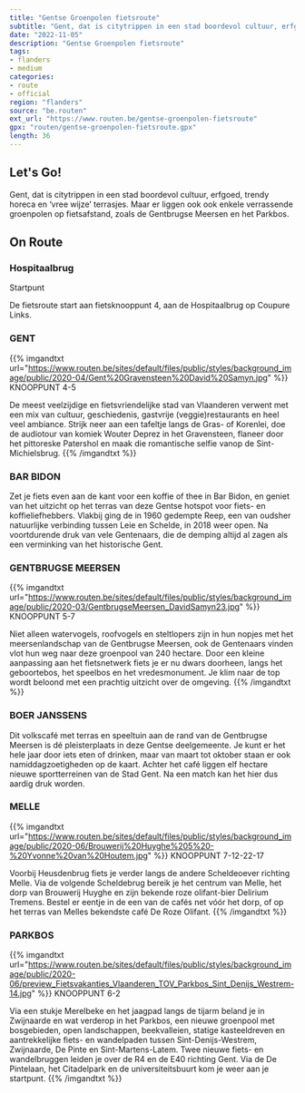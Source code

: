 ```yaml
---
title: "Gentse Groenpolen fietsroute"
subtitle: "Gent, dat is citytrippen in een stad boordevol cultuur, erfgoed, trendy horeca en ‘vree wijze’ terrasjes"
date: "2022-11-05"
description: "Gentse Groenpolen fietsroute"
tags:
- flanders
- medium
categories:
- route
- official
region: "flanders"
source: "be.routen"
ext_url: "https://www.routen.be/gentse-groenpolen-fietsroute"
gpx: "routen/gentse-groenpolen-fietsroute.gpx"
length: 36
---
```


## Let's Go!

Gent, dat is citytrippen in een stad boordevol cultuur, erfgoed, trendy horeca en ‘vree wijze’ terrasjes. Maar er liggen ook ook enkele verrassende groenpolen op fietsafstand, zoals de Gentbrugse Meersen en het Parkbos.

## On Route

### Hospitaalbrug

Startpunt

De fietsroute start aan fietsknooppunt 4, aan de Hospitaalbrug op Coupure Links.

### GENT

{{% imgandtxt url="https://www.routen.be/sites/default/files/public/styles/background_image/public/2020-04/Gent%20Gravensteen%20David%20Samyn.jpg" %}}
KNOOPPUNT 4-5

De meest veelzijdige en fietsvriendelijke stad van Vlaanderen verwent met een mix van cultuur, geschiedenis, gastvrije (veggie)restaurants en heel veel ambiance. Strijk neer aan een tafeltje langs de Gras- of Korenlei, doe de audiotour van komiek Wouter Deprez in het Gravensteen, flaneer door het pittoreske Patershol en maak die romantische selfie vanop de Sint-Michielsbrug.
{{% /imgandtxt %}}

### BAR BIDON 

Zet je fiets even aan de kant voor een koffie of thee in Bar Bidon, en geniet van het uitzicht op het terras van deze Gentse hotspot voor fiets- en koffieliefhebbers. Vlakbij ging de in 1960 gedempte Reep, een van oudsher natuurlijke verbinding tussen Leie en Schelde, in 2018 weer open. Na voortdurende druk van vele Gentenaars, die de demping altijd al zagen als een verminking van het historische Gent.

### GENTBRUGSE MEERSEN

{{% imgandtxt url="https://www.routen.be/sites/default/files/public/styles/background_image/public/2020-03/GentbrugseMeersen_DavidSamyn23.jpg" %}}
KNOOPPUNT 5-7

Niet alleen watervogels, roofvogels en steltlopers zijn in hun nopjes met het meersenlandschap van de Gentbrugse Meersen, ook de Gentenaars vinden vlot hun weg naar deze groenpool van 240 hectare. Door een kleine aanpassing aan het fietsnetwerk fiets je er nu dwars doorheen, langs het geboortebos, het speelbos en het vredesmonument. Je klim naar de top wordt beloond met een prachtig uitzicht over de omgeving.
{{% /imgandtxt %}}

### BOER JANSSENS

Dit volkscafé met terras en speeltuin aan de rand van de Gentbrugse Meersen is dé pleisterplaats in deze Gentse deelgemeente. Je kunt er het hele jaar door iets eten of drinken, maar van maart tot oktober staan er ook namiddagzoetigheden op de kaart. Achter het café liggen elf hectare nieuwe sportterreinen van de Stad Gent. Na een match kan het hier dus aardig druk worden.

### MELLE

{{% imgandtxt url="https://www.routen.be/sites/default/files/public/styles/background_image/public/2020-06/Brouwerij%20Huyghe%205%20-%20Yvonne%20van%20Houtem.jpg" %}}
KNOOPPUNT 7-12-22-17

Voorbij Heusdenbrug fiets je verder langs de andere Scheldeoever richting Melle. Via de volgende Scheldebrug bereik je het centrum van Melle, het dorp van Brouwerij Huyghe en zijn bekende roze olifant-bier Delirium Tremens. Bestel er eentje in de een van de cafés net vóór het dorp, of op het terras van Melles bekendste café De Roze Olifant.
{{% /imgandtxt %}}

### PARKBOS

{{% imgandtxt url="https://www.routen.be/sites/default/files/public/styles/background_image/public/2020-06/preview_Fietsvakanties_Vlaanderen_TOV_Parkbos_Sint_Denijs_Westrem-14.jpg" %}}
KNOOPPUNT 6-2

Via een stukje Merelbeke en het jaagpad langs de tijarm beland je in Zwijnaarde en wat verderop in het Parkbos, een nieuwe groenpool met bosgebieden, open landschappen, beekvalleien, statige kasteeldreven en aantrekkelijke fiets- en wandelpaden tussen Sint-Denijs-Westrem, Zwijnaarde, De Pinte en Sint-Martens-Latem. Twee nieuwe fiets- en wandelbruggen leiden je over de R4 en de E40 richting Gent. Via de De Pintelaan, het Citadelpark en de universiteitsbuurt kom je weer aan je startpunt.
{{% /imgandtxt %}}


